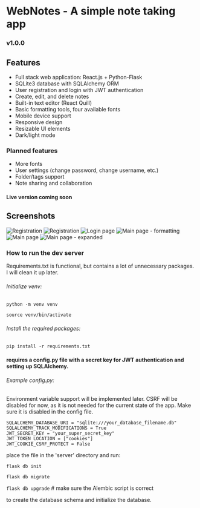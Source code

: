 # WebNotes - A simple note taking app
### v1.0.0

## Features
- Full stack web application: React.js + Python-Flask
- SQLite3 database with SQLAlchemy ORM
- User registration and login with JWT authentication
- Create, edit, and delete notes
- Built-in text editor (React Quill)
- Basic formatting tools, four available fonts
- Mobile device support
- Responsive design
- Resizable UI elements
- Dark/light mode

### Planned features
- More fonts
- User settings (change password, change username, etc.)
- Folder/tags support
- Note sharing and collaboration

#### Live version coming soon

## Screenshots
![Registration](https://i.imgur.com/EjM55lp.png)
![Registration](https://i.imgur.com/8aaIe5x.png)
![Login page](https://i.imgur.com/Da5gDiw.png)
![Main page - formatting](https://i.imgur.com/0zL5U14.png)
![Main page](https://i.imgur.com/Cc59mDu.png)
![Main page - expanded](https://i.imgur.com/GARWhTx.png)

### How to run the dev server
Requirements.txt is functional, but contains a lot of unnecessary packages. I will clean it up later.
###### Initialize venv:
```python -m venv venv```

```source venv/bin/activate```
###### Install the required packages:
```pip install -r requirements.txt```
#### requires a config.py file with a secret key for JWT authentication and setting up SQLAlchemy.



###### Example config.py: 
Environment variable support will be implemented later.
CSRF will be disabled for now, as it is not needed for the current state of the app. Make sure it is disabled in the config file.

```
SQLALCHEMY_DATABASE_URI = "sqlite:///your_database_filename.db"
SQLALCHEMY_TRACK_MODIFICATIONS = True
JWT_SECRET_KEY = "your_super_secret_key"
JWT_TOKEN_LOCATION = ["cookies"]
JWT_COOKIE_CSRF_PROTECT = False

```


place the file in the 'server' directory and run:

```flask db init```

```flask db migrate```

```flask db upgrade``` # make sure the Alembic script is correct


to create the database schema and initialize the database.




